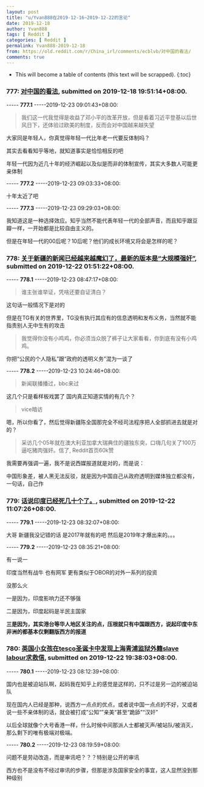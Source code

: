 ```yaml
---
layout: post
title: "u/Yvan888在2019-12-16~2019-12-22的言论"
date: 2019-12-18
author: Yvan888
tags: [ Reddit ]
categories: [ Reddit ]
permalink: Yvan888-2019-12-18
from: https://old.reddit.com/r/China_irl/comments/ecblvb/对中国的看法/
comments: true
---
```


* This will become a table of contents (this text will be scrapped).
{:toc}

### 777: [对中国的看法](https://old.reddit.com/r/China_irl/comments/ecblvb/对中国的看法/), submitted on 2019-12-18 19:51:14+08:00.

----- __777.1__ -----2019-12-23 09:01:43+08:00:

> 我们这一代我觉得是收益了邓小平的改革开放，但是看着习近平登基以后世风日下，还体验过欧美的制度，反而会对中国越来越失望

大家同是年轻人，你真觉得年轻一代比年老一代要反体制吗？

其实去看看知乎等地，就知道事实是恰恰相反的吧

年轻一代因为近几十年的经济崛起以及似是而非的体制宣传，其实大多数人可能更亲体制

----- __777.2__ -----2019-12-23 09:03:33+08:00:

十年太近了吧

----- __777.3__ -----2019-12-23 09:29:03+08:00:

我知道这是一种选择效应。知乎当然不能代表年轻一代的全部声音，而且知乎跟豆瓣一样，一开始都是比较自由主义的。

但是在年轻一代的00后呢？10后呢？他们的成长环境又将会是怎样的呢？

### 778: [关于新疆的新闻已经越来越魔幻了，最新的版本是“大规模强奸”](https://old.reddit.com/r/China_irl/comments/edsxab/关于新疆的新闻已经越来越魔幻了最新的版本是大规模强奸/), submitted on 2019-12-22 01:51:22+08:00.

----- __778.1__ -----2019-12-23 08:47:17+08:00:

> 谁主张谁举证，凭啥还要自证清白？

这句话一般情况下是对的

但是在TG有关的世界里，TG没有执行其应有的信息透明和发布义务，当然就不能指责别人无中生有的攻击

> 我觉得你没有小鸡鸡，你必须当众脱了裤子让大家看看，你到底有没有小鸡鸡。

你把“公民的个人隐私”跟“政府的透明义务”混为一谈了

----- __778.2__ -----2019-12-23 10:24:46+08:00:

> 新闻联播播过，bbc来过

这几个只是看样板戏罢了 国内真正知道实情的有几个？

> vice暗访

嗯，所以你看了，然后觉得新疆陈全国那完全不经司法程序把人全部抓进去就是对的？

> 采访几个05年就在澳大利亚加拿大瑞典住的疆独东突，口嗨几句关了100万逼吃猪肉强奸。信了, Reddit首页60k赞

我需要再强调一遍，我不是说西媒报道就是对的，而是说：

中国形象差，被人黑无法反驳，就是因为中国自己从政府透明到媒体独立都没有，一句话，自己作

### 779: [话说印度已经死几十个了。](https://old.reddit.com/r/China_irl/comments/edzl4r/话说印度已经死几十个了/), submitted on 2019-12-22 11:07:26+08:00.

----- __779.1__ -----2019-12-23 08:32:07+08:00:

大哥 新疆我没记错的话 是2017年就有的吧 然后是2019年才爆出来的。。。

----- __779.2__ -----2019-12-23 08:35:21+08:00:

有一说一

印度当然有战牛 也有网军 更有类似于OBOR的对外一系列的投资

没那么火

一是因为，印度影响力还不够强

二是因为，印度起码是半民主国家

**三是因为，其实港台等华人地区关注的点，压根就只有中国跟西方，说起印度中东非洲的都基本仅剩翻版西方的报道**

### 780: [英国小女孩在tesco圣诞卡中发现上海青浦监狱外籍slave labour求救信](https://old.reddit.com/r/China_irl/comments/ee407o/英国小女孩在tesco圣诞卡中发现上海青浦监狱外籍slave_labour求救信/), submitted on 2019-12-22 19:38:03+08:00.

----- __780.1__ -----2019-12-23 08:12:39+08:00:

国内也是被迫站队啊，起码我在知乎上的感觉是这样的，只不过是另一边的被迫站队

现在国内人已经是那种，说西方一点点的优点，或者说中国一点点的不好，又或者说一些不亲体制的话，就会被打成”公知“”亲美“甚至“跪舔”“汉奸”

以后全球就像个大号香港一样，什么时候中间那派人士都被灭声/被站队/被消灭，那么剩下的唯有极端对极端。

----- __780.2__ -----2019-12-23 08:19:59+08:00:

问题不是劳动改造，而是审讯吧？？？特别是公开的审讯

西方也不是没有不经过审讯的步骤，但那是涉及国家安全的事宜，这人显然没到那种级别

